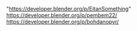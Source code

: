 "https://developer.blender.org/p/EitanSomething"
https://developer.blender.org/p/pembem22/
https://developer.blender.org/p/bohdanopyr/
